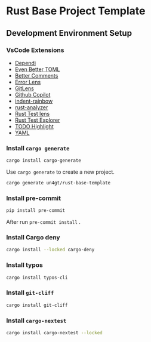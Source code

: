 # Rust Base Project Template

## Development Environment Setup


### VsCode Extensions

- [Dependi](https://marketplace.visualstudio.com/items?itemName=fill-labs.dependi)
- [Even Better TOML](https://marketplace.visualstudio.com/items?itemName=tamasfe.even-better-toml)
- [Better Comments](https://marketplace.visualstudio.com/items?itemName=aaron-bond.better-comments)
- [Error Lens](https://marketplace.visualstudio.com/items?itemName=usernamehw.errorlens)
- [GitLens](https://marketplace.visualstudio.com/items?itemName=eamodio.gitlens)
- [Github Copilot](https://marketplace.visualstudio.com/items?itemName=GitHub.copilot)
- [indent-rainbow](https://marketplace.visualstudio.com/items?itemName=oderwat.indent-rainbow)
- [rust-analyzer](https://marketplace.visualstudio.com/items?itemName=rust-lang.rust-analyzer)
- [Rust Test lens](https://marketplace.visualstudio.com/items?itemName=hdevalke.rust-test-lens)
- [Rust Test Explorer](https://marketplace.visualstudio.com/items?itemName=swellaby.vscode-rust-test-adapter)
- [TODO Highlight](https://marketplace.visualstudio.com/items?itemName=wayou.vscode-todo-highlight)
- [YAML](https://marketplace.visualstudio.com/items?itemName=redhat.vscode-yaml)

### Install `cargo generate`

```bash
cargo install cargo-generate
```

Use `cargo generate` to create a new project.

```bash
cargo generate un4gt/rust-base-template
```

### Install pre-commit

```bash
pip install pre-commit
```

After run  `pre-commit install` .

### Install Cargo deny

```bash
cargo install --locked cargo-deny
```

### Install typos

```bash
cargo install typos-cli
```

### Install `git-cliff`

```bash
cargo install git-cliff
```

### Install `cargo-nextest`

```bash
cargo install cargo-nextest --locked
```

